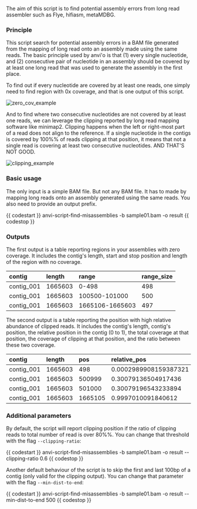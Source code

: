 The aim of this script is to find potential assembly errors from long read assembler such as Flye, hifiasm, metaMDBG.

### Principle

This script search for potential assembly errors in a BAM file generated from the mapping of long read onto an assembly made using the same reads. The basic principle used by anvi'o is that (1) every single nucleotide, and (2) consecutive pair of nucleotide in an assembly should be covered by at least one long read that was used to generate the assembly in the first place.

To find out if every nucleotide are covered by at least one reads, one simply need to find region with 0x coverage, and that is one output of this script.

![zero_cov_example](../../images/anvi-script-find-misassemblies-01.png)

And to find where two consecutive nucleotides are not covered by at least one reads, we can leverage the clipping reported by long read mapping software like minimap2. Clipping happens when the left or right-most part of a read does not align to the reference. If a single nucleotide in the contigs is covered by 100%% of reads clipping at that position, it means that not a single read is covering at least two consecutive nucleotides. AND THAT'S NOT GOOD.

![clipping_example](../../images/anvi-script-find-misassemblies-02.png)


### Basic usage

The only input is a simple BAM file. But not any BAM file. It has to made by mapping long reads onto an assembly generated using the same reads. You also need to provide an output prefix.

{{ codestart }}
anvi-script-find-misassemblies -b sample01.bam -o result
{{ codestop }}


### Outputs

The first output is a table reporting regions in your assemblies with zero coverage. It includes the contig's length, start and stop position and length of the region with no coverage.

|**contig**|**length**|**range**|**range_size**|
|:--|:--|:--|:--|
|contig_001|1665603|0-498|498|
|contig_001|1665603|100500-101000|500|
|contig_001|1665603|1665106-1665603|497|

The second output is a table reporting the position with high relative abundance of clipped reads. It includes the contig's length, contig's position, the relative position in the contig (0 to 1), the total coverage at that position, the coverage of clipping at that position, and the ratio between these two coverage.

|**contig**|**length**|**pos**|**relative_pos**|**cov**|**clipping**|**clipping_ratio**|
|:--|:--|:--|:--|:--|:--|:--|
|contig_001|1665603|498|0.0002989908159387321|48|48|1.0|
|contig_001|1665603|500999|0.30079136504917436|120|120|1.0|
|contig_001|1665603|501000|0.30079196543233894|79|79|1.0|
|contig_001|1665603|1665105|0.9997010091840612|45|45|1.0|


### Additional parameters

By default, the script will report clipping position if the ratio of clipping reads to total number of read is over 80%%. You can change that threshold with the flag `--clipping-ratio`:

{{ codestart }}
anvi-script-find-misassemblies -b sample01.bam -o result --clipping-ratio 0.6
{{ codestop }}


Another default behaviour of the script is to skip the first and last 100bp of a contig (only valid for the clipping output). You can change that parameter with the flag `--min-dist-to-end`:

{{ codestart }}
anvi-script-find-misassemblies -b sample01.bam -o result --min-dist-to-end 500
{{ codestop }}
